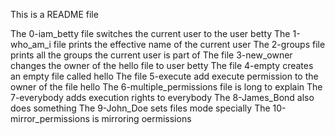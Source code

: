 This is a README file

The 0-iam_betty file switches the current user to the user betty
The 1-who_am_i file prints the effective name of the current user
The 2-groups file prints all the groups the current user is part of
The file 3-new_owner changes the owner of the hello file to user betty
The file 4-empty creates an empty file called hello
The file 5-execute add execute permission to the owner of the file hello
The 6-multiple_permissions file is long to explain
The 7-everybody adds execution rights to everybody
The 8-James_Bond also does something
The 9-John_Doe sets files mode specially
The 10-mirror_permissions is mirroring oermissions
